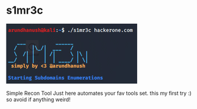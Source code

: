 # s1mr3c

![](title.jpg)

Simple Recon Tool Just here automates your fav tools set. this my first try :) so avoid if anything weird!





